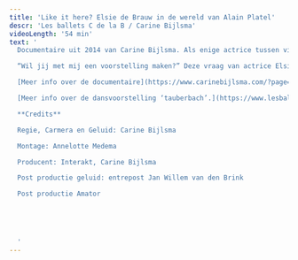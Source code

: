 ```yaml
---
title: 'Like it here? Elsie de Brauw in de wereld van Alain Platel'
descr: 'Les ballets C de la B / Carine Bijlsma'
videoLength: '54 min'
text: '
  Documentaire uit 2014 van Carine Bijlsma. Als enige actrice tussen vijf dansers, volgt Elsie de Brauw een moeilijke en eenzame weg tijdens het creatieproces van de dansvoorstelling ‘tauberbach’ van choreograaf Alain Platel. De documentaire volgt van nabij haar worsteling met de rol, het loslaten van tekst als houvast, het zoeken naar een nieuwe taal.

  “Wil jij met mij een voorstelling maken?” Deze vraag van actrice Elsie de Brauw aan regisseur/choreograaf Alain Platel (twee kunstenaars die elkaar bewonderen) is de aanzet tot de voorstelling tauberbach. Na een enthousiaste instemming volgt een zeer ingewikkeld repetitieproces. De documentaire Like it here? zit Elsie de Brauw dicht op de huid op weg naar de première, terwijl zij als enige actrice kwetsbaar en eenzaam haar zekerheden moet loslaten en een plek moet bevechten tussen de dansers. Nu zij alle grenzen binnen haar eigen vak heeft opgezocht, heeft Elsie de Brauw zichzelf voor een ultieme uitdaging gesteld. In deze voorstelling moet zij teksten, die doorgaans haar houvast zijn, volledig loslaten en zich overgeven aan haar lichaam. Dat blijkt zowel bevrijdend als beangstigend. In een openhartige briefwisseling en tijdens zoekende gesprekken met Alain Platel wordt duidelijk dat ze een compleet andere artistieke taal spreken. De voorstelling vraagt het uiterste van haar, mentaal en fysiek. Gehavend vindt ze tot haar grote opluchting vlak voor de première de sleutel.

  [Meer info over de documentaire](https://www.carinebijlsma.com/?page=DOCUMENTARIES&sub_page=Like%20it%20here?%20Elsie%20de%20Brauw%20in%20de%20wereld%20van%20Alain%20Platel)

  [Meer info over de dansvoorstelling ‘tauberbach’.](https://www.lesballetscdela.be/nl/projects/productions/tauberbach/info/)

  **Credits**

  Regie, Carmera en Geluid: Carine Bijlsma

  Montage: Annelotte Medema

  Producent: Interakt, Carine Bijlsma

  Post productie geluid: entrepost Jan Willem van den Brink

  Post productie Amator

  ‍

  ‍

  ‍'
---
```

